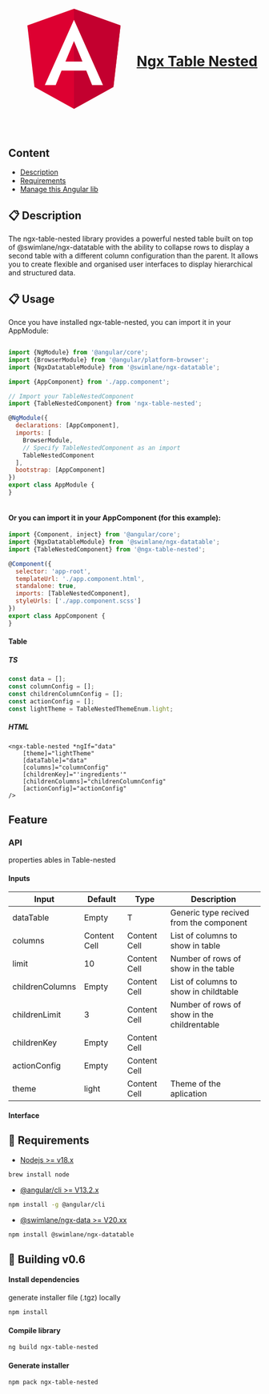 <header style="display: flex; justify-content:center; gap: 16px; width: 100%; max-height: 400px;">
  <a href="https://github.com/JDavid21051/skyfall-factory" style="display: flex; align-items: center;">
    <?xml version="1.0" encoding="UTF-8"?>
    <svg style="height: 250px; width: 250px"  enable-background="new 0 0 250 250" version="1.1" viewBox="0 0 250 250" xml:space="preserve" xmlns="http://www.w3.org/2000/svg">
      <style type="text/css">
        .st0{fill:#DD0031;}
        .st1{fill:#C3002F;}
        .st2{fill:#FFFFFF;}
      </style>
      <polygon class="st0" points="125 30 125 30 125 30 31.9 63.2 46.1 186.3 125 230 125 230 125 230 203.9 186.3 218.1 63.2"/>
      <polygon class="st1" points="125 30 125 52.2 125 52.1 125 153.4 125 153.4 125 230 125 230 203.9 186.3 218.1 63.2"/>
      <path class="st2" d="m125 52.1-58.2 130.5h21.7l11.7-29.2h49.4l11.7 29.2h21.7l-58-130.5zm17 83.3h-34l17-40.9 17 40.9z"/>
    </svg>
    <h1 style="display: inline-flex"> Ngx Table Nested  </h1>
  </a>
</header>


## Content

- [Description](#-description)
- [Requirements](#-requirements)
- [Manage this Angular lib](#-building-v06)

## 📋 Description

The ngx-table-nested library provides a powerful nested table built on top of @swimlane/ngx-datatable with the ability to collapse
rows to display a second table with a different column configuration than the parent.
It allows you to create flexible and organised user interfaces to display hierarchical and structured data.

## 📋 Usage

Once you have installed ngx-table-nested, you can import it in your AppModule:

```javascript 

import {NgModule} from '@angular/core';
import {BrowserModule} from '@angular/platform-browser';
import {NgxDatatableModule} from '@swimlane/ngx-datatable';

import {AppComponent} from './app.component';

// Import your TableNestedComponent
import {TableNestedComponent} from 'ngx-table-nested';

@NgModule({
  declarations: [AppComponent],
  imports: [
    BrowserModule,
    // Specify TableNestedComponent as an import
    TableNestedComponent
  ],
  bootstrap: [AppComponent]
})
export class AppModule {
}



```

#### Or you can import it in your AppComponent (for this example):

```javascript
import {Component, inject} from '@angular/core';
import {NgxDatatableModule} from '@swimlane/ngx-datatable';
import {TableNestedComponent} from '@ngx-table-nested';

@Component({
  selector: 'app-root',
  templateUrl: './app.component.html',
  standalone: true,
  imports: [TableNestedComponent],
  styleUrls: ['./app.component.scss']
})
export class AppComponent {
}
```

#### Table

##### TS

```typescript
const data = [];
const columnConfig = [];
const childrenColumnConfig = [];
const actionConfig = [];
const lightTheme = TableNestedThemeEnum.light;

```

##### HTML

```text
<ngx-table-nested *ngIf="data"
    [theme]="lightTheme"
    [dataTable]="data"
    [columns]="columnConfig"
    [childrenKey]="'ingredients'"
    [childrenColumns]="childrenColumnConfig"
    [actionConfig]="actionConfig"
/>
```

## Feature

### API

properties ables in Table-nested

#### Inputs

| Input           | Default      | Type         | Description                                 |
|-----------------|--------------|--------------|---------------------------------------------|
| dataTable       | Empty        | T            | Generic type recived from the component     |
| columns         | Content Cell | Content Cell | List of columns to show in table            |
| limit           | 10           | Content Cell | Number of rows of show in the table         |
| childrenColumns | Empty        | Content Cell | List of columns to show in childtable       |
| childrenLimit   | 3            | Content Cell | Number of rows of show in the childrentable |
| childrenKey     | Empty        | Content Cell |
| actionConfig    | Empty        | Content Cell |
| theme           | light        | Content Cell | Theme of the aplication                     |

#### Interface

## 📖 Requirements

- [Nodejs >= v18.x][node]

```bash 
brew install node 
```

- [@angular/cli >= V13.2.x][angular]

```bash 
npm install -g @angular/cli 
```

- [@swimlane/ngx-data >= V20.xx][dateTable]

```bash 
npm install @swimlane/ngx-datatable 
```

[node]: https://nodejs.org/en

[angular]: https://angular.io/cli

[dateTable]: https://swimlane.gitbook.io/ngx-datatable/readme/installing

## 🚀 Building v0.6

#### Install dependencies

generate installer file (.tgz) locally

```bash 
npm install 
```

#### Compile library

```bash 
ng build ngx-table-nested 
```

#### Generate installer

```bash 
npm pack ngx-table-nested 
```
